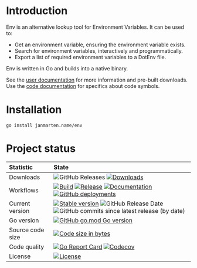 # Introduction

Env is an alternative lookup tool for Environment Variables.
It can be used to:

- Get an environment variable, ensuring the environment variable exists.
- Search for environment variables, interactively and programmatically.
- Export a list of required environment variables to a DotEnv file.

Env is written in
Go and builds
into a native binary.

See the [user documentation](http://janmarten.name/env) for more information and pre-built downloads.
Use the [code documentation](https://pkg.go.dev/janmarten.name/env) for specifics about code symbols.

# Installation

```
go install janmarten.name/env
```

# Project status

| Statistic        | State |
|:-----------------|:------|
| Downloads        | ![GitHub Releases](https://img.shields.io/github/downloads/johmanx10/env/latest/total?label=Latest%20release) [![Downloads](https://img.shields.io/github/downloads/johmanx10/env/total?label=All%20releases)](https://github.com/johmanx10/env/releases) |
| Workflows        | [![Build](https://github.com/johmanx10/env/workflows/Build/badge.svg)](https://github.com/johmanx10/env/actions?query=workflow%3ABuild) [![Release](https://github.com/johmanx10/env/workflows/Release/badge.svg)](https://github.com/johmanx10/env/actions?query=workflow%3ARelease) [![Documentation](https://github.com/johmanx10/env/workflows/Documentation/badge.svg)](https://github.com/johmanx10/env/actions?query=workflow%3ADocumentation) [![GitHub deployments](https://img.shields.io/github/deployments/johmanx10/env/github-pages?label=Github%20pages&logo=jekyll)](https://github.com/johmanx10/env/deployments/activity_log?environment=github-pages) |
| Current version  | [![Stable version](https://img.shields.io/github/v/release/johmanx10/env?include_prereleases&label=)](https://github.com/johmanx10/env/releases/latest) ![GitHub Release Date](https://img.shields.io/github/release-date/johmanx10/env?label=Released) ![GitHub commits since latest release (by date)](https://img.shields.io/github/commits-since/johmanx10/env/latest?label=Commits%20behind&logo=git&logoColor=white) |
| Go version       | [![GitHub go.mod Go version](https://img.shields.io/github/go-mod/go-version/johmanx10/env?logo=go&label=&logoColor=white)](https://golang.org/doc/go1.14) |
| Source code size | [![Code size in bytes](https://img.shields.io/github/languages/code-size/johmanx10/env?label=&logo=git&logoColor=white)](https://github.com/johmanx10/env) |
| Code quality     | [![Go Report Card](https://goreportcard.com/badge/github.com/johmanx10/env)](https://goreportcard.com/report/github.com/johmanx10/env) [![Codecov](https://img.shields.io/codecov/c/github/johmanx10/env?label=Coverage&logo=codecov&logoColor=white)](https://codecov.io/gh/johmanx10/env) |
| License          | [![License](https://img.shields.io/github/license/johmanx10/env?label=&color=blue)](https://github.com/johmanx10/env/blob/main/LICENSE) |
